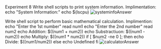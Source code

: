 Experiment 8 
Write shell scripts to print system information. 
Implimentation:
echo "System Information:"
echo $(lscpu)
![systeminfoAnswer](https://github.com/user-attachments/assets/54a3ff4e-978e-41e8-8321-3d556df7c0fb)


Write shell script to perform basic mathematical 
calculation. 
Implimention:
echo "Enter the 1st number"
read num1
echo "Enter the 2nd number"
read num2
echo Addition: $((num1 + num2))
echo Substractiuon: $((num1 - num2))
echo Multiply: $((num1 * num2))
if [ $num2 -ne 0 ];
then 
echo Divide: $((num1/num2))
else
echo Undefined
fi
![calculatorAnswer](https://github.com/user-attachments/assets/087568a9-8265-47a3-a9f1-0ec9bae729e4)

